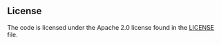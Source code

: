 ## License

The code is licensed under the Apache 2.0 license found in the
[LICENSE](LICENSE) file.
